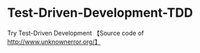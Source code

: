 Test-Driven-Development-TDD
===========================

Try Test-Driven Development 【Source code of http://www.unknownerror.org/】
